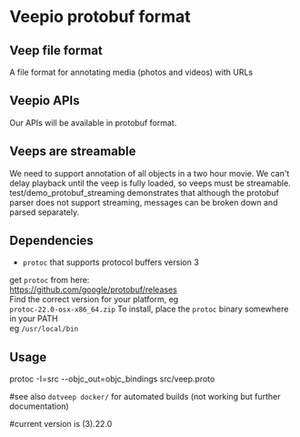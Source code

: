 # Veepio protobuf format

## Veep file format

A file format for annotating media (photos and videos) with URLs

## Veepio APIs

Our APIs will be available in protobuf format.

## Veeps are streamable

We need to support annotation of all objects in a two hour movie. We
can't delay playback until the veep is fully loaded, so veeps must be
streamable. test/demo_protobuf_streaming demonstrates that although the
protobuf parser does not support streaming, messages can be broken down
and parsed separately.

## Dependencies

  - `protoc` that supports protocol buffers version 3

  get `protoc` from here:  
  https://github.com/google/protobuf/releases  
  Find the correct version for your platform, eg  
  `protoc-22.0-osx-x86_64.zip`
  To install, place the `protoc` binary somewhere in your PATH  
  eg `/usr/local/bin`
  

## Usage

   protoc -I=src --objc_out=objc_bindings src/veep.proto
   
#see also
    `dotveep docker/` 
    for automated builds (not working but further documentation)

#current version is (3).22.0
